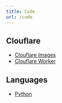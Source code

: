 ```yaml
---
title: Code
url: /code
---
```


## Clouflare

- [Clouflare Images](/code/cloudflare/images.md)
- [Clouflare Worker](/code/cloudflare/workers.md)

## Languages

- [Python](/code/languages/python.md)

